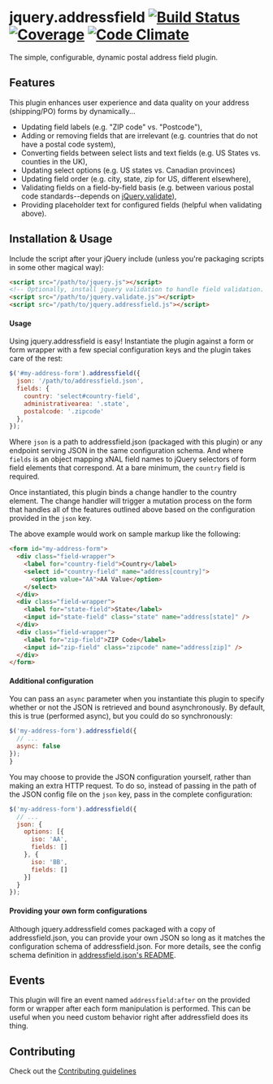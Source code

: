 # jquery.addressfield [![Build Status](https://travis-ci.org/tableau-mkt/jquery.addressfield.svg?branch=master)](https://travis-ci.org/tableau-mkt/jquery.addressfield) [![Coverage](https://codeclimate.com/github/tableau-mkt/jquery.addressfield/coverage.png)](https://codeclimate.com/github/tableau-mkt/jquery.addressfield) [![Code Climate](https://codeclimate.com/github/tableau-mkt/jquery.addressfield.png)](https://codeclimate.com/github/tableau-mkt/jquery.addressfield)

The simple, configurable, dynamic postal address field plugin.

## Features
This plugin enhances user experience and data quality on your address
(shipping/PO) forms by dynamically...
- Updating field labels (e.g. "ZIP code" vs. "Postcode"),
- Adding or removing fields that are irrelevant (e.g. countries that do not have
  a postal code system),
- Converting fields between select lists and text fields (e.g. US States vs.
  counties in the UK),
- Updating select options (e.g. US states vs. Canadian provinces)
- Updating field order (e.g. city, state, zip for US, different elsewhere),
- Validating fields on a field-by-field basis (e.g. between various
  postal code standards--depends on [jQuery.validate](http://jqueryvalidation.org/)),
- Providing placeholder text for configured fields (helpful when validating
  above).

## Installation & Usage
Include the script after your jQuery include (unless you're packaging scripts
in some other magical way):

```html
<script src="/path/to/jquery.js"></script>
<!-- Optionally, install jquery validation to handle field validation. -->
<script src="/path/to/jquery.validate.js"></script>
<script src="/path/to/jquery.addressfield.js"></script>
```

#### Usage
Using jquery.addressfield is easy! Instantiate the plugin against a form or form
wrapper with a few special configuration keys and the plugin takes care of the
rest:

```javascript
$('#my-address-form').addressfield({
  json: '/path/to/addressfield.json',
  fields: {
    country: 'select#country-field',
    administrativearea: '.state',
    postalcode: '.zipcode'
  },
});
```

Where `json` is a path to addressfield.json (packaged with this plugin) or any
endpoint serving JSON in the same configuration schema. And where `fields` is
an object mapping xNAL field names to jQuery selectors of form field elements
that correspond. At a bare minimum, the `country` field is required.

Once instantiated, this plugin binds a change handler to the country element.
The change handler will trigger a mutation process on the form that handles all
of the features outlined above based on the configuration provided in the `json`
key.

The above example would work on sample markup like the following:

```html
<form id="my-address-form">
  <div class="field-wrapper">
    <label for="country-field">Country</label>
    <select id="country-field" name="address[country]">
      <option value="AA">AA Value</option>
    </select>
  </div>
  <div class="field-wrapper">
    <label for="state-field">State</label>
    <input id="state-field" class="state" name="address[state]" />
  </div>
  <div class="field-wrapper">
    <label for="zip-field">ZIP Code</label>
    <input id="zip-field" class="zipcode" name="address[zip]" />
  </div>
</form>
```

#### Additional configuration

You can pass an `async` parameter when you instantiate this plugin to specify
whether or not the JSON is retrieved and bound asynchronously. By default, this
is true (performed async), but you could do so synchronously:

```javascript
$('my-address-form').addressfield({
  // ...
  async: false
});
}
```

You may choose to provide the JSON configuration yourself, rather than making an
extra HTTP request. To do so, instead of passing in the path of the JSON config
file on the `json` key, pass in the complete configuration:

```javascript
$('my-address-form').addressfield({
  // ...
  json: {
    options: [{
      iso: 'AA',
      fields: []
    }, {
      iso: 'BB',
      fields: []
    }]
  }
});
```

#### Providing your own form configurations

Although jquery.addressfield comes packaged with a copy of addressfield.json,
you can provide your own JSON so long as it matches the configuration schema of
addressfield.json. For more details, see the config schema definition in
[addressfield.json's README](https://github.com/tableau-mkt/addressfield.json).

## Events
This plugin will fire an event named `addressfield:after` on the provided form
or wrapper after each form manipulation is performed. This can be useful when
you need custom behavior right after addressfield does its thing.

## Contributing
Check out the [Contributing guidelines](CONTRIBUTING.md)
